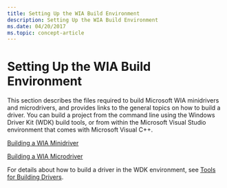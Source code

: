 ```yaml
---
title: Setting Up the WIA Build Environment
description: Setting Up the WIA Build Environment
ms.date: 04/20/2017
ms.topic: concept-article
---
```


# Setting Up the WIA Build Environment





This section describes the files required to build Microsoft WIA minidrivers and microdrivers, and provides links to the general topics on how to build a driver. You can build a project from the command line using the Windows Driver Kit (WDK) build tools, or from within the Microsoft Visual Studio environment that comes with Microsoft Visual C++.

[Building a WIA Minidriver](building-a-wia-minidriver.md)

[Building a WIA Microdriver](building-a-wia-microdriver.md)

For details about how to build a driver in the WDK environment, see [Tools for Building Drivers](../devtest/tools-for-building-drivers.md).

 


